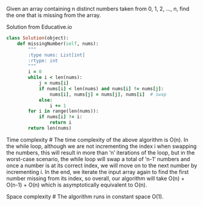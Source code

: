 Given an array containing n distinct numbers taken from 0, 1, 2, ..., n, find the one that is missing from the array.

Solution from Educative.io

```ruby
class Solution(object):
    def missingNumber(self, nums):
        """
        :type nums: List[int]
        :rtype: int
        """
        i = 0
        while i < len(nums):
            j = nums[i]
            if nums[i] < len(nums) and nums[i] != nums[j]:
                nums[i], nums[j] = nums[j], nums[i]  # swap
            else:
                i += 1
        for i in range(len(nums)):
            if nums[i] != i:
                return i
        return len(nums)
```

Time complexity #
The time complexity of the above algorithm is O(n). In the while loop, although we are not incrementing the index i when swapping the numbers, this will result in more than ‘n’ iterations of the loop, but in the worst-case scenario, the while loop will swap a total of ‘n-1’ numbers and once a number is at its correct index, we will move on to the next number by incrementing i. In the end, we iterate the input array again to find the first number missing from its index, so overall, our algorithm will take O(n) + O(n-1) + O(n) which is asymptotically equivalent to O(n).

Space complexity #
The algorithm runs in constant space O(1).
